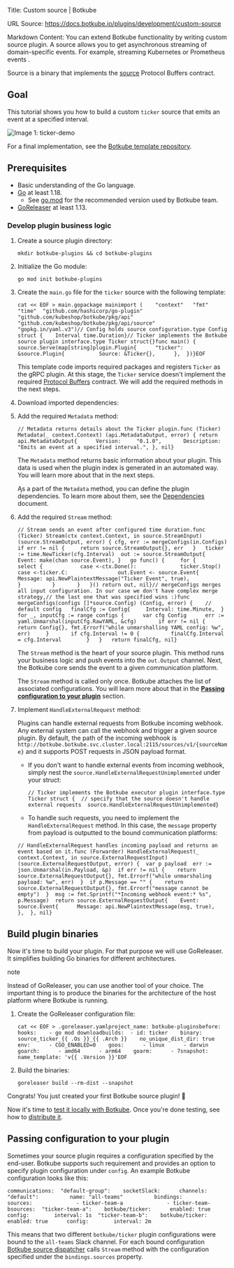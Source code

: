 Title: Custom source | Botkube

URL Source: https://docs.botkube.io/plugins/development/custom-source

Markdown Content:
You can extend Botkube functionality by writing custom source plugin. A source allows you to get asynchronous streaming of domain-specific events. For example, streaming Kubernetes or Prometheus events .

Source is a binary that implements the [source](https://github.com/kubeshop/botkube/blob/main/proto/source.proto) Protocol Buffers contract.

Goal[​](https://docs.botkube.io/plugins/development/custom-source/#goal "Direct link to Goal")
----------------------------------------------------------------------------------------------

This tutorial shows you how to build a custom `ticker` source that emits an event at a specified interval.

![Image 1: ticker-demo](https://docs.botkube.io/assets/images/ticker-demo-5f751c91c53d518e62975d56a6be5011.gif)

For a final implementation, see the [Botkube template repository](https://docs.botkube.io/plugins/development/quick-start).

Prerequisites[​](https://docs.botkube.io/plugins/development/custom-source/#prerequisites "Direct link to Prerequisites")
-------------------------------------------------------------------------------------------------------------------------

*   Basic understanding of the Go language.
*   [Go](https://golang.org/doc/install) at least 1.18.
    *   See [go.mod](https://github.com/kubeshop/botkube/blob/main/go.mod#L1) for the recommended version used by Botkube team.
*   [GoReleaser](https://goreleaser.com/) at least 1.13.

### Develop plugin business logic[​](https://docs.botkube.io/plugins/development/custom-source/#develop-plugin-business-logic "Direct link to Develop plugin business logic")

1.  Create a source plugin directory:
    
    ```
    mkdir botkube-plugins && cd botkube-plugins
    ```
    
2.  Initialize the Go module:
    
    ```
    go mod init botkube-plugins
    ```
    
3.  Create the `main.go` file for the `ticker` source with the following template:
    
    ```
    cat << EOF > main.gopackage mainimport (	"context"	"fmt"	"time"	"github.com/hashicorp/go-plugin"	"github.com/kubeshop/botkube/pkg/api"	"github.com/kubeshop/botkube/pkg/api/source"	"gopkg.in/yaml.v3")// Config holds source configuration.type Config struct {	Interval time.Duration}// Ticker implements the Botkube source plugin interface.type Ticker struct{}func main() {	source.Serve(map[string]plugin.Plugin{		"ticker": &source.Plugin{			Source: &Ticker{},		},	})}EOF
    ```
    
    This template code imports required packages and registers `Ticker` as the gRPC plugin. At this stage, the `Ticker` service doesn't implement the required [Protocol Buffers](https://github.com/kubeshop/botkube/blob/main/proto/source.proto) contract. We will add the required methods in the next steps.
    
4.  Download imported dependencies:
    
5.  Add the required `Metadata` method:
    
    ```
    // Metadata returns details about the Ticker plugin.func (Ticker) Metadata(_ context.Context) (api.MetadataOutput, error) {	return api.MetadataOutput{		Version:     "0.1.0",		Description: "Emits an event at a specified interval.",	}, nil}
    ```
    
    The `Metadata` method returns basic information about your plugin. This data is used when the plugin index is generated in an automated way. You will learn more about that in the next steps.
    
    Ąs a part of the `Metadata` method, you can define the plugin dependencies. To learn more about them, see the [Dependencies](https://docs.botkube.io/plugins/development/dependencies) document.
    
6.  Add the required `Stream` method:
    
    ```
    // Stream sends an event after configured time duration.func (Ticker) Stream(ctx context.Context, in source.StreamInput) (source.StreamOutput, error) {	cfg, err := mergeConfigs(in.Configs)	if err != nil {		return source.StreamOutput{}, err	}	ticker := time.NewTicker(cfg.Interval)	out := source.StreamOutput{		Event: make(chan source.Event),	}	go func() {		for {			select {			case <-ctx.Done():				ticker.Stop()			case <-ticker.C:				out.Event <- source.Event{                    Message: api.NewPlaintextMessage("Ticker Event", true),                }			}		}	}()	return out, nil}// mergeConfigs merges all input configuration. In our case we don't have complex merge strategy,// the last one that was specified wins :)func mergeConfigs(configs []*source.Config) (Config, error) {	// default config	finalCfg := Config{		Interval: time.Minute,	}	for _, inputCfg := range configs {		var cfg Config		err := yaml.Unmarshal(inputCfg.RawYAML, &cfg)		if err != nil {			return Config{}, fmt.Errorf("while unmarshalling YAML config: %w", err)		}		if cfg.Interval != 0 {			finalCfg.Interval = cfg.Interval		}	}	return finalCfg, nil}
    ```
    
    The `Stream` method is the heart of your source plugin. This method runs your business logic and push events into the `out.Output` channel. Next, the Botkube core sends the event to a given communication platform.
    
    The `Stream` method is called only once. Botkube attaches the list of associated configurations. You will learn more about that in the [**Passing configuration to your plugin**](https://docs.botkube.io/plugins/development/custom-source/#passing-configuration-to-your-plugin) section.
    
7.  Implement `HandleExternalRequest` method:
    
    Plugins can handle external requests from Botkube incoming webhook. Any external system can call the webhook and trigger a given source plugin. By default, the path of the incoming webhook is `http://botkube.botkube.svc.cluster.local:2115/sources/v1/{sourceName}` and it supports POST requests in JSON payload format.
    
    *   If you don't want to handle external events from incoming webhook, simply nest the `source.HandleExternalRequestUnimplemented` under your struct:
        
        ```
        // Ticker implements the Botkube executor plugin interface.type Ticker struct {  // specify that the source doesn't handle external requests  source.HandleExternalRequestUnimplemented}
        ```
        
    *   To handle such requests, you need to implement the `HandleExternalRequest` method. In this case, the `message` property from payload is outputted to the bound communication platforms:
        
    
    ```
    // HandleExternalRequest handles incoming payload and returns an event based on it.func (Forwarder) HandleExternalRequest(_ context.Context, in source.ExternalRequestInput) (source.ExternalRequestOutput, error) {  var p payload  err := json.Unmarshal(in.Payload, &p)  if err != nil {    return source.ExternalRequestOutput{}, fmt.Errorf("while unmarshaling payload: %w", err)  }  if p.Message == "" {    return source.ExternalRequestOutput{}, fmt.Errorf("message cannot be empty")  }  msg := fmt.Sprintf("*Incoming webhook event:* %s", p.Message)  return source.ExternalRequestOutput{    Event: source.Event{      Message: api.NewPlaintextMessage(msg, true),    },  }, nil}
    ```
    

Build plugin binaries[​](https://docs.botkube.io/plugins/development/custom-source/#build-plugin-binaries "Direct link to Build plugin binaries")
-------------------------------------------------------------------------------------------------------------------------------------------------

Now it's time to build your plugin. For that purpose we will use GoReleaser. It simplifies building Go binaries for different architectures.

note

Instead of GoReleaser, you can use another tool of your choice. The important thing is to produce the binaries for the architecture of the host platform where Botkube is running.

1.  Create the GoReleaser configuration file:
    
    ```
    cat << EOF > .goreleaser.yamlproject_name: botkube-pluginsbefore:  hooks:    - go mod downloadbuilds:  - id: ticker    binary: source_ticker_{{ .Os }}_{{ .Arch }}    no_unique_dist_dir: true    env:      - CGO_ENABLED=0    goos:      - linux      - darwin    goarch:      - amd64      - arm64    goarm:      - 7snapshot:  name_template: 'v{{ .Version }}'EOF
    ```
    
2.  Build the binaries:
    
    ```
    goreleaser build --rm-dist --snapshot
    ```
    

Congrats! You just created your first Botkube source plugin! 🎉

Now it's time to [test it locally with Botkube](https://docs.botkube.io/plugins/development/local-testing). Once you're done testing, see how to [distribute it](https://docs.botkube.io/plugins/development/repo).

Passing configuration to your plugin[​](https://docs.botkube.io/plugins/development/custom-source/#passing-configuration-to-your-plugin "Direct link to Passing configuration to your plugin")
----------------------------------------------------------------------------------------------------------------------------------------------------------------------------------------------

Sometimes your source plugin requires a configuration specified by the end-user. Botkube supports such requirement and provides an option to specify plugin configuration under `config`. An example Botkube configuration looks like this:

```
communications:  "default-group":    socketSlack:      channels:        "default":          name: "all-teams"          bindings:            sources:              - ticker-team-a              - ticker-team-bsources:  "ticker-team-a":    botkube/ticker:      enabled: true      config:        interval: 1s  "ticker-team-b":    botkube/ticker:      enabled: true      config:        interval: 2m
```

This means that two different `botkube/ticker` plugin configurations were bound to the `all-teams` Slack channel. For each bound configuration [Botkube source dispatcher](https://docs.botkube.io/architecture/#plugin-source-bridge) calls `Stream` method with the configuration specified under the `bindings.sources` property.
